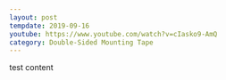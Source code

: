 ```yaml
---
layout: post
tempdate: 2019-09-16
youtube: https://www.youtube.com/watch?v=cIasko9-AmQ
category: Double-Sided Mounting Tape
---
```

test content